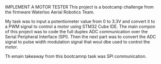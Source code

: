 IMPLEMENT A MOTOR TESTER
This project is a bootcamp challenge from the firmware Waterloo Aerial Robotics Team.

My task was to input a potentiometer value from 0 to 3.3V and convert it to a PWM signal to control a motor using STM32 Cube IDE. 
The main compon of this project was to code the full duplex ADC communication over the Serial Peripheral Interface (SPI). Then the next part was to convert the ADC signal to pulse width modulation signal that woul dbe used to control the motor.

Th emain takeaway from this bootcamnp task was SPI communication.


